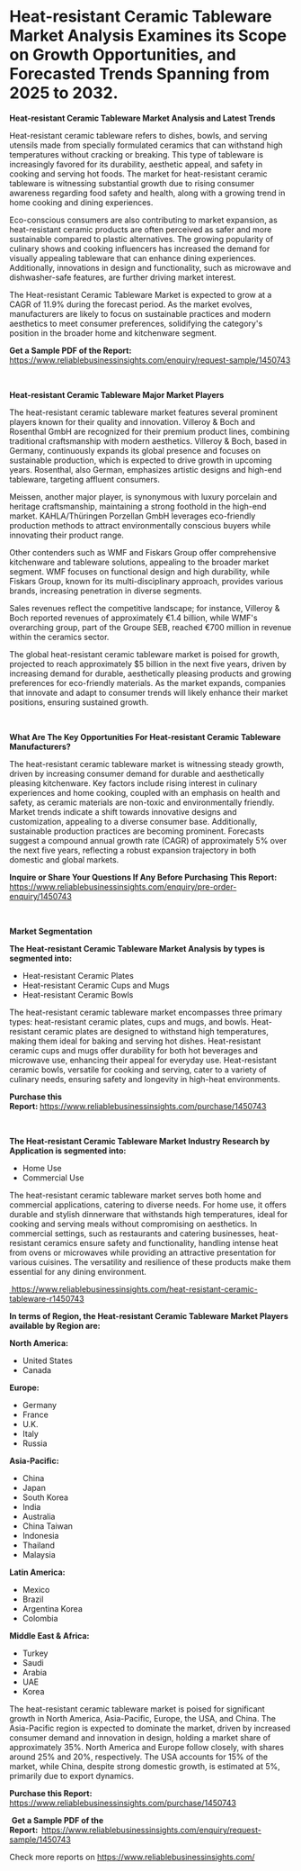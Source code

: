 <p><h1>Heat-resistant Ceramic Tableware Market Analysis Examines its Scope on Growth Opportunities, and Forecasted Trends Spanning from 2025 to 2032.</h1></p><p><strong>Heat-resistant Ceramic Tableware Market Analysis and Latest Trends</strong></p>
<p><p>Heat-resistant ceramic tableware refers to dishes, bowls, and serving utensils made from specially formulated ceramics that can withstand high temperatures without cracking or breaking. This type of tableware is increasingly favored for its durability, aesthetic appeal, and safety in cooking and serving hot foods. The market for heat-resistant ceramic tableware is witnessing substantial growth due to rising consumer awareness regarding food safety and health, along with a growing trend in home cooking and dining experiences. </p><p>Eco-conscious consumers are also contributing to market expansion, as heat-resistant ceramic products are often perceived as safer and more sustainable compared to plastic alternatives. The growing popularity of culinary shows and cooking influencers has increased the demand for visually appealing tableware that can enhance dining experiences. Additionally, innovations in design and functionality, such as microwave and dishwasher-safe features, are further driving market interest.</p><p>The Heat-resistant Ceramic Tableware Market is expected to grow at a CAGR of 11.9% during the forecast period. As the market evolves, manufacturers are likely to focus on sustainable practices and modern aesthetics to meet consumer preferences, solidifying the category's position in the broader home and kitchenware segment.</p></p>
<p><strong>Get a Sample PDF of the Report:&nbsp;</strong> <a href="https://www.reliablebusinessinsights.com/enquiry/request-sample/1450743?utm_campaign=1581&utm_medium=2&utm_source=Github&utm_content=ia&utm_term=05042025&utm_id=heat-resistant-ceramic-tableware">https://www.reliablebusinessinsights.com/enquiry/request-sample/1450743</a></p>
<p>&nbsp;</p>
<p><strong>Heat-resistant Ceramic Tableware Major Market Players</strong></p>
<p><p>The heat-resistant ceramic tableware market features several prominent players known for their quality and innovation. Villeroy & Boch and Rosenthal GmbH are recognized for their premium product lines, combining traditional craftsmanship with modern aesthetics. Villeroy & Boch, based in Germany, continuously expands its global presence and focuses on sustainable production, which is expected to drive growth in upcoming years. Rosenthal, also German, emphasizes artistic designs and high-end tableware, targeting affluent consumers.</p><p>Meissen, another major player, is synonymous with luxury porcelain and heritage craftsmanship, maintaining a strong foothold in the high-end market. KAHLA/Thüringen Porzellan GmbH leverages eco-friendly production methods to attract environmentally conscious buyers while innovating their product range.</p><p>Other contenders such as WMF and Fiskars Group offer comprehensive kitchenware and tableware solutions, appealing to the broader market segment. WMF focuses on functional design and high durability, while Fiskars Group, known for its multi-disciplinary approach, provides various brands, increasing penetration in diverse segments.</p><p>Sales revenues reflect the competitive landscape; for instance, Villeroy & Boch reported revenues of approximately €1.4 billion, while WMF's overarching group, part of the Groupe SEB, reached €700 million in revenue within the ceramics sector. </p><p>The global heat-resistant ceramic tableware market is poised for growth, projected to reach approximately $5 billion in the next five years, driven by increasing demand for durable, aesthetically pleasing products and growing preferences for eco-friendly materials. As the market expands, companies that innovate and adapt to consumer trends will likely enhance their market positions, ensuring sustained growth.</p></p>
<p>&nbsp;</p>
<p><strong>What Are The Key Opportunities For Heat-resistant Ceramic Tableware Manufacturers?</strong></p>
<p><p>The heat-resistant ceramic tableware market is witnessing steady growth, driven by increasing consumer demand for durable and aesthetically pleasing kitchenware. Key factors include rising interest in culinary experiences and home cooking, coupled with an emphasis on health and safety, as ceramic materials are non-toxic and environmentally friendly. Market trends indicate a shift towards innovative designs and customization, appealing to a diverse consumer base. Additionally, sustainable production practices are becoming prominent. Forecasts suggest a compound annual growth rate (CAGR) of approximately 5% over the next five years, reflecting a robust expansion trajectory in both domestic and global markets.</p></p>
<p><strong>Inquire or Share Your Questions If Any Before Purchasing This Report:</strong> <a href="https://www.reliablebusinessinsights.com/enquiry/pre-order-enquiry/1450743?utm_campaign=1581&utm_medium=2&utm_source=Github&utm_content=ia&utm_term=05042025&utm_id=heat-resistant-ceramic-tableware">https://www.reliablebusinessinsights.com/enquiry/pre-order-enquiry/1450743</a></p>
<p>&nbsp;</p>
<p><strong>Market Segmentation</strong></p>
<p><strong>The Heat-resistant Ceramic Tableware Market Analysis by types is segmented into:</strong></p>
<p><ul><li>Heat-resistant Ceramic Plates</li><li>Heat-resistant Ceramic Cups and Mugs</li><li>Heat-resistant Ceramic Bowls</li></ul></p>
<p><p>The heat-resistant ceramic tableware market encompasses three primary types: heat-resistant ceramic plates, cups and mugs, and bowls. Heat-resistant ceramic plates are designed to withstand high temperatures, making them ideal for baking and serving hot dishes. Heat-resistant ceramic cups and mugs offer durability for both hot beverages and microwave use, enhancing their appeal for everyday use. Heat-resistant ceramic bowls, versatile for cooking and serving, cater to a variety of culinary needs, ensuring safety and longevity in high-heat environments.</p></p>
<p><strong>Purchase this Report:&nbsp;</strong><a href="https://www.reliablebusinessinsights.com/purchase/1450743?utm_campaign=1581&utm_medium=2&utm_source=Github&utm_content=ia&utm_term=05042025&utm_id=heat-resistant-ceramic-tableware">https://www.reliablebusinessinsights.com/purchase/1450743</a></p>
<p>&nbsp;</p>
<p><strong>The Heat-resistant Ceramic Tableware Market Industry Research by Application is segmented into:</strong></p>
<p><ul><li>Home Use</li><li>Commercial Use</li></ul></p>
<p><p>The heat-resistant ceramic tableware market serves both home and commercial applications, catering to diverse needs. For home use, it offers durable and stylish dinnerware that withstands high temperatures, ideal for cooking and serving meals without compromising on aesthetics. In commercial settings, such as restaurants and catering businesses, heat-resistant ceramics ensure safety and functionality, handling intense heat from ovens or microwaves while providing an attractive presentation for various cuisines. The versatility and resilience of these products make them essential for any dining environment.</p></p>
<p><a href="https://www.reliablebusinessinsights.com/heat-resistant-ceramic-tableware-r1450743?utm_campaign=1581&utm_medium=2&utm_source=Github&utm_content=ia&utm_term=05042025&utm_id=heat-resistant-ceramic-tableware">&nbsp;https://www.reliablebusinessinsights.com/heat-resistant-ceramic-tableware-r1450743</a></p>
<p><strong>In terms of Region, the Heat-resistant Ceramic Tableware Market Players available by Region are:</strong></p>
<p>
    <p> <strong> North America: </strong>
        <ul>
            <li>United States</li>
            <li>Canada</li>
        </ul>
        </p> 
    <p> <strong> Europe: </strong>
        <ul>
            <li>Germany</li>
            <li>France</li>
            <li>U.K.</li>
            <li>Italy</li>
            <li>Russia</li>
        </ul>
        </p> 
    <p> <strong> Asia-Pacific: </strong>
        <ul>
            <li>China</li>
            <li>Japan</li>
            <li>South Korea</li>
            <li>India</li>
            <li>Australia</li>
            <li>China Taiwan</li>
            <li>Indonesia</li>
            <li>Thailand</li>
            <li>Malaysia</li>
        </ul>
        </p> 
    <p> <strong> Latin America: </strong>
        <ul>
            <li>Mexico</li>
            <li>Brazil</li>
            <li>Argentina Korea</li>
            <li>Colombia</li>
        </ul>
        </p> 
    <p> <strong> Middle East & Africa: </strong>
        <ul>
            <li>Turkey</li>
            <li>Saudi</li>
            <li>Arabia</li>
            <li>UAE</li>
            <li>Korea</li>
        </ul>
    </p>
    </p>
<p><p>The heat-resistant ceramic tableware market is poised for significant growth in North America, Asia-Pacific, Europe, the USA, and China. The Asia-Pacific region is expected to dominate the market, driven by increased consumer demand and innovation in design, holding a market share of approximately 35%. North America and Europe follow closely, with shares around 25% and 20%, respectively. The USA accounts for 15% of the market, while China, despite strong domestic growth, is estimated at 5%, primarily due to export dynamics.</p></p>
<p><strong>Purchase this Report: </strong><a href="https://www.reliablebusinessinsights.com/purchase/1450743?utm_campaign=1581&utm_medium=2&utm_source=Github&utm_content=ia&utm_term=05042025&utm_id=heat-resistant-ceramic-tableware">https://www.reliablebusinessinsights.com/purchase/1450743</a></p>
<p>&nbsp;<strong>Get a Sample PDF of the Report:&nbsp;&nbsp;</strong><a href="https://www.reliablebusinessinsights.com/enquiry/request-sample/1450743?utm_campaign=1581&utm_medium=2&utm_source=Github&utm_content=ia&utm_term=05042025&utm_id=heat-resistant-ceramic-tableware">https://www.reliablebusinessinsights.com/enquiry/request-sample/1450743</a></p>
<p><strong></strong></p>
<p>Check more reports on <a href="https://www.reliablebusinessinsights.com/?utm_campaign=1581&utm_medium=2&utm_source=Github&utm_content=ia&utm_term=05042025&utm_id=heat-resistant-ceramic-tableware">https://www.reliablebusinessinsights.com/</a></p>